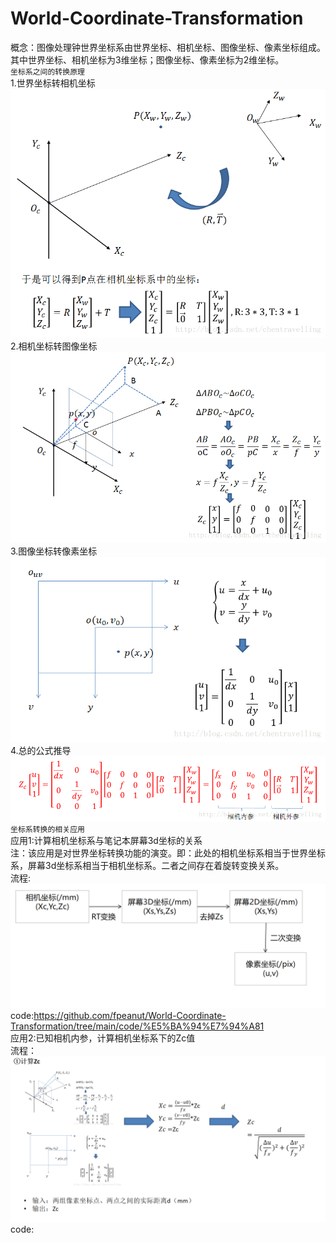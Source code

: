 # World-Coordinate-Transformation<br>
概念：图像处理钟世界坐标系由世界坐标、相机坐标、图像坐标、像素坐标组成。其中世界坐标、相机坐标为3维坐标；图像坐标、像素坐标为2维坐标。<br>
`坐标系之间的转换原理`<br>
1.世界坐标转相机坐标<br>
![Image text](https://github.com/fpeanut/World-Coordinate-Transformation/blob/main/img/1.png)<br>
2.相机坐标转图像坐标<br>
![Image text](https://github.com/fpeanut/World-Coordinate-Transformation/blob/main/img/2.png)<br>
3.图像坐标转像素坐标<br>
![Image text](https://github.com/fpeanut/World-Coordinate-Transformation/blob/main/img/3.png)<br>
4.总的公式推导<br>
![Image text](https://github.com/fpeanut/World-Coordinate-Transformation/blob/main/img/4.png)<br>
 `坐标系转换的相关应用`<br>
应用1:计算相机坐标系与笔记本屏幕3d坐标的关系<br>
注：该应用是对世界坐标转换功能的演变。即：此处的相机坐标系相当于世界坐标系，屏幕3d坐标系相当于相机坐标系。二者之间存在着旋转变换关系。<br>
流程:<br>
![Image text](https://github.com/fpeanut/World-Coordinate-Transformation/blob/main/img/5.jpg)<br>
code:https://github.com/fpeanut/World-Coordinate-Transformation/tree/main/code/%E5%BA%94%E7%94%A81<br>
应用2:已知相机内参，计算相机坐标系下的Zc值<br>
流程：<br>
![Image text](https://github.com/fpeanut/World-Coordinate-Transformation/blob/main/img/6.jpg)<br>
code:

